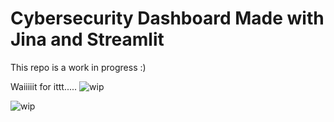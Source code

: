 # Cybersecurity Dashboard Made with Jina and Streamlit

This repo is a work in progress :)

Waiiiiit for ittt.....
![wip](data/usage/embeddings_annotated.png)

![wip](/data/usage/animated_demo.gif)